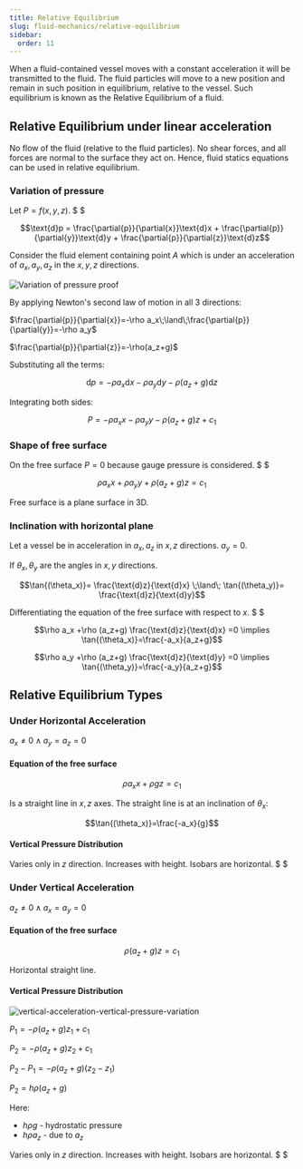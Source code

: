 ```yaml
---
title: Relative Equilibrium
slug: fluid-mechanics/relative-equilibrium
sidebar:
  order: 11
---
```


When a fluid-contained vessel moves with a constant acceleration it will be
transmitted to the fluid. The fluid particles will move to a new position and
remain in such position in equilibrium, relative to the vessel. Such equilibrium
is known as the Relative Equilibrium of a fluid.

## Relative Equilibrium under linear acceleration

No flow of the fluid (relative to the fluid particles). No shear forces, and all
forces are normal to the surface they act on. Hence, fluid statics equations can
be used in relative equilibrium.

### Variation of pressure

Let $P=f(x,y,z)$. $ $

```math
\text{d}p
=
\frac{\partial{p}}{\partial{x}}\text{d}x
+
\frac{\partial{p}}{\partial{y}}\text{d}y
+
\frac{\partial{p}}{\partial{z}}\text{d}z
```

Consider the fluid element containing point $A$ which is under an acceleration
of $a_x,a_y,a_z$ in the $x,y,z$ directions.

![Variation of pressure proof](/fluids/rel-eq-variation-of-pressure.jpg)

By applying Newton's second law of motion in all 3 directions:

$\frac{\partial{p}}{\partial{x}}=-\rho a_x\;\land\;\frac{\partial{p}}{\partial{y}}=-\rho a_y$

$\frac{\partial{p}}{\partial{z}}=-\rho(a_z+g)$

Substituting all the terms:

```math
\text{d}p
=
-\rho a_x\text{d}x
-\rho a_y\text{d}y
-\rho (a_z+g)\text{d}z
```

Integrating both sides:

```math
P=
-\rho a_x x
-\rho a_y y
-\rho (a_z+g) z
+c_1
```

### Shape of free surface

On the free surface $P=0$ because gauge pressure is considered. $ $

```math
\rho a_x x
+\rho a_y y
+\rho (a_z+g) z
=c_1
```

Free surface is a plane surface in 3D.

### Inclination with horizontal plane

Let a vessel be in acceleration in $a_x,a_z$ in $x,z$ directions. $a_y=0$.

If $\theta_x,\theta_y$ are the angles in $x,y$ directions.

```math
\tan{(\theta_x)}=
\frac{\text{d}z}{\text{d}x}
\;\land\;
\tan{(\theta_y)}=
\frac{\text{d}z}{\text{d}y}
```

Differentiating the equation of the free surface with respect to $x$. $ $

```math
\rho a_x
+\rho (a_z+g) \frac{\text{d}z}{\text{d}x}
=0
\implies
\tan{(\theta_x)}=\frac{-a_x}{a_z+g}
```

```math
\rho a_y
+\rho (a_z+g) \frac{\text{d}z}{\text{d}y}
=0
\implies
\tan{(\theta_y)}=\frac{-a_y}{a_z+g}
```

## Relative Equilibrium Types

### Under Horizontal Acceleration

$a_x\neq 0\;\land\;a_y=a_z=0$

#### Equation of the free surface

```math
\rho a_x x
+\rho g z
=c_1
```

Is a straight line in $x, z$ axes. The straight line is at an inclination of
$\theta_x$:

```math
\tan{(\theta_x)}=\frac{-a_x}{g}
```

#### Vertical Pressure Distribution

Varies only in $z$ direction. Increases with height. Isobars are horizontal. $ $

### Under Vertical Acceleration

$a_z\neq 0\;\land\;a_x=a_y=0$

#### Equation of the free surface

```math
\rho (a_z+g) z=c_1
```

Horizontal straight line.

#### Vertical Pressure Distribution

![vertical-acceleration-vertical-pressure-variation](/fluids/vertical-acceleration-vertical-pressure-variation.jpg)

$P_1=-\rho(a_z+g)z_1+c_1$

$P_2=-\rho(a_z+g)z_2+c_1$

$P_2-P_1=-\rho(a_z+g)(z_2-z_1)$

$P_2=h\rho(a_z+g)$

Here:

- $h\rho g$ - hydrostatic pressure
- $h\rho a_z$ - due to $a_z$

Varies only in $z$ direction. Increases with height. Isobars are horizontal. $ $
